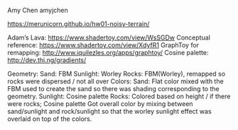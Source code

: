 Amy Chen
amyjchen

https://merunicorn.github.io/hw01-noisy-terrain/

Adam’s Lava: https://www.shadertoy.com/view/WsSGDw
Conceptual reference: https://www.shadertoy.com/view/XdyfR1
GraphToy for remapping: http://www.iquilezles.org/apps/graphtoy/
Cosine palette: http://dev.thi.ng/gradients/

Geometry:
Sand: FBM
Sunlight: Worley 
Rocks: FBM(Worley), remapped so rocks were dispersed / not all over
Colors:
Sand: Flat color mixed with the FBM used to create the sand so there was shading corresponding to the geometry.
Sunlight: Cosine palette
Rocks: Colored based on height / if there were rocks; Cosine palette
Got overall color by mixing between sand/sunlight and rock/sunlight so that the worley sunlight effect was overlaid on top of the colors.
